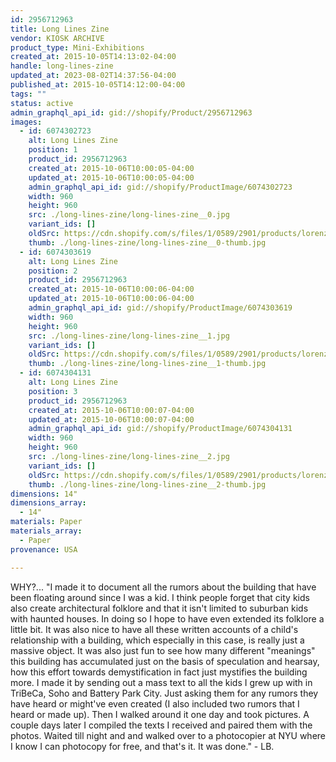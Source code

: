```yaml
---
id: 2956712963
title: Long Lines Zine
vendor: KIOSK ARCHIVE
product_type: Mini-Exhibitions
created_at: 2015-10-05T14:13:02-04:00
handle: long-lines-zine
updated_at: 2023-08-02T14:37:56-04:00
published_at: 2015-10-05T14:12:00-04:00
tags: ""
status: active
admin_graphql_api_id: gid://shopify/Product/2956712963
images:
  - id: 6074302723
    alt: Long Lines Zine
    position: 1
    product_id: 2956712963
    created_at: 2015-10-06T10:00:05-04:00
    updated_at: 2015-10-06T10:00:05-04:00
    admin_graphql_api_id: gid://shopify/ProductImage/6074302723
    width: 960
    height: 960
    src: ./long-lines-zine/long-lines-zine__0.jpg
    variant_ids: []
    oldSrc: https://cdn.shopify.com/s/files/1/0589/2901/products/lorenzo1-X2.jpg?v=1444140005
    thumb: ./long-lines-zine/long-lines-zine__0-thumb.jpg
  - id: 6074303619
    alt: Long Lines Zine
    position: 2
    product_id: 2956712963
    created_at: 2015-10-06T10:00:06-04:00
    updated_at: 2015-10-06T10:00:06-04:00
    admin_graphql_api_id: gid://shopify/ProductImage/6074303619
    width: 960
    height: 960
    src: ./long-lines-zine/long-lines-zine__1.jpg
    variant_ids: []
    oldSrc: https://cdn.shopify.com/s/files/1/0589/2901/products/lorenzo2-X2.jpg?v=1444140006
    thumb: ./long-lines-zine/long-lines-zine__1-thumb.jpg
  - id: 6074304131
    alt: Long Lines Zine
    position: 3
    product_id: 2956712963
    created_at: 2015-10-06T10:00:07-04:00
    updated_at: 2015-10-06T10:00:07-04:00
    admin_graphql_api_id: gid://shopify/ProductImage/6074304131
    width: 960
    height: 960
    src: ./long-lines-zine/long-lines-zine__2.jpg
    variant_ids: []
    oldSrc: https://cdn.shopify.com/s/files/1/0589/2901/products/lorenzo3-X2.jpg?v=1444140007
    thumb: ./long-lines-zine/long-lines-zine__2-thumb.jpg
dimensions: 14"
dimensions_array:
  - 14"
materials: Paper
materials_array:
  - Paper
provenance: USA

---
```


WHY?... "I made it to document all the rumors about the building that have been floating around since I was a kid. I think people forget that city kids also create architectural folklore and that it isn't limited to suburban kids with haunted houses. In doing so I hope to have even extended its folklore a little bit. It was also nice to have all these written accounts of a child's relationship with a building, which especially in this case, is really just a massive object. It was also just fun to see how many different "meanings" this building has accumulated just on the basis of speculation and hearsay, how this effort towards demystification in fact just mystifies the building more. I made it by sending out a mass text to all the kids I grew up with in TriBeCa, Soho and Battery Park City. Just asking them for any rumors they have heard or might've even created (I also included two rumors that I heard or made up). Then I walked around it one day and took pictures. A couple days later I compiled the texts I received and paired them with the photos. Waited till night and and walked over to a photocopier at NYU where I know I can photocopy for free, and that's it. It was done." - LB.